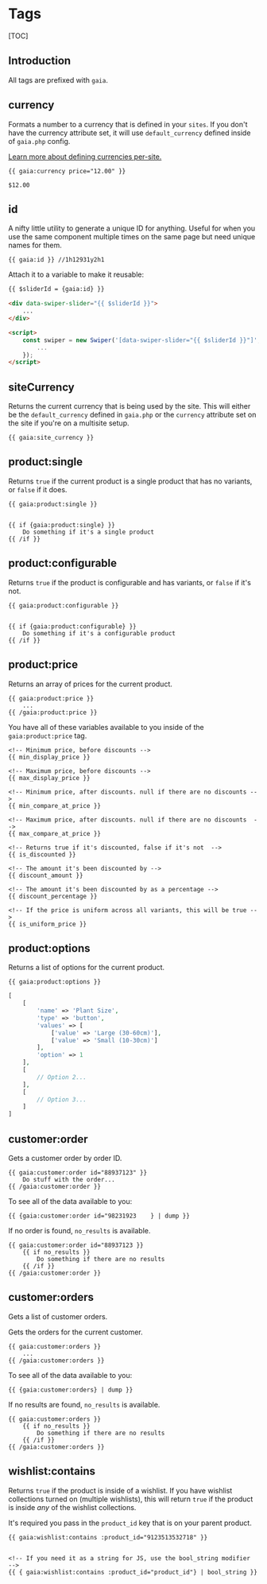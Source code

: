 # Tags

[TOC]


## Introduction
All tags are prefixed with `gaia`.


## currency
Formats a number to a currency that is defined in your `sites`. If you don't have the currency attribute set, it will use `default_currency` defined inside of `gaia.php` config. 

[Learn more about defining currencies per-site.](#)

```twig
{{ gaia:currency price="12.00" }}

$12.00
```


## id
A nifty little utility to generate a unique ID for anything. Useful for when you use the same component multiple times on the same page but need unique names for them. 

```twig
{{ gaia:id }} //1h12931y2h1
```

Attach it to a variable to make it reusable:

```html
{{ $sliderId = {gaia:id} }}

<div data-swiper-slider="{{ $sliderId }}">
	...
</div>

<script>
	const swiper = new Swiper('[data-swiper-slider="{{ $sliderId }}"]', {
		...
	});
</script>
```

## siteCurrency
Returns the current currency that is being used by the site. This will either be the `default_currency` defined in `gaia.php` or the `currency` attribute set on the site if you're on a multisite setup.

```twig
{{ gaia:site_currency }}
```


## product:single
Returns `true` if the current product is a single product that has no variants, or `false` if it does.

```twig
{{ gaia:product:single }}


{{ if {gaia:product:single} }}
    Do something if it's a single product
{{ /if }}
```

## product:configurable
Returns `true` if the product is configurable and has variants, or `false` if it's not.

```twig
{{ gaia:product:configurable }}


{{ if {gaia:product:configurable} }}
    Do something if it's a configurable product
{{ /if }}
```


## product:price
Returns an array of prices for the current product. 

```twig
{{ gaia:product:price }}
    ...
{{ /gaia:product:price }}
```

You have all of these variables available to you inside of the `gaia:product:price` tag. 


```twig
<!-- Minimum price, before discounts -->
{{ min_display_price }}

<!-- Maximum price, before discounts -->
{{ max_display_price }}

<!-- Minimum price, after discounts. null if there are no discounts -->
{{ min_compare_at_price }}

<!-- Maximum price, after discounts. null if there are no discounts  -->
{{ max_compare_at_price }}

<!-- Returns true if it's discounted, false if it's not  -->
{{ is_discounted }}

<!-- The amount it's been discounted by -->
{{ discount_amount }}

<!-- The amount it's been discounted by as a percentage -->
{{ discount_percentage }}

<!-- If the price is uniform across all variants, this will be true -->
{{ is_uniform_price }}
```

## product:options
Returns a list of options for the current product.  

```twig
{{ gaia:product:options }}
```

```php
[
    [
        'name' => 'Plant Size',
        'type' => 'button',
        'values' => [
            ['value' => 'Large (30-60cm)'],
            ['value' => 'Small (10-30cm)']
        ],
        'option' => 1
    ],
    [
        // Option 2...
    ],
    [
        // Option 3...
    ]
]
```

## customer:order
Gets a customer order by order ID.

```twig
{{ gaia:customer:order id="88937123" }}
    Do stuff with the order...
{{ /gaia:customer:order }}
```

To see all of the data available to you:
```twig
{{ {gaia:customer:order id="98231923    } | dump }}
```

If no order is found, `no_results` is available.
```twig
{{ gaia:customer:order id="88937123 }}
    {{ if no_results }}
        Do something if there are no results
    {{ /if }}
{{ /gaia:customer:order }}
```


## customer:orders
Gets a list of customer orders.

Gets the orders for the current customer.

```twig
{{ gaia:customer:orders }}
    ...
{{ /gaia:customer:orders }}
```

To see all of the data available to you:
```twig
{{ {gaia:customer:orders} | dump }}
```

If no results are found, `no_results` is available.
```twig
{{ gaia:customer:orders }}
    {{ if no_results }}
        Do something if there are no results
    {{ /if }}
{{ /gaia:customer:orders }}
```

## wishlist:contains
Returns `true` if the product is inside of a wishlist. If you have wishlist collections turned on (multiple wishlists), this will return `true` if the product is inside _any_ of the wishlist collections. 

It's required you pass in the `product_id` key that is on your parent product.

```twig
{{ gaia:wishlist:contains :product_id="9123513532718" }}


<!-- If you need it as a string for JS, use the bool_string modifier  -->
{{ { gaia:wishlist:contains :product_id="product_id"} | bool_string }}
```
